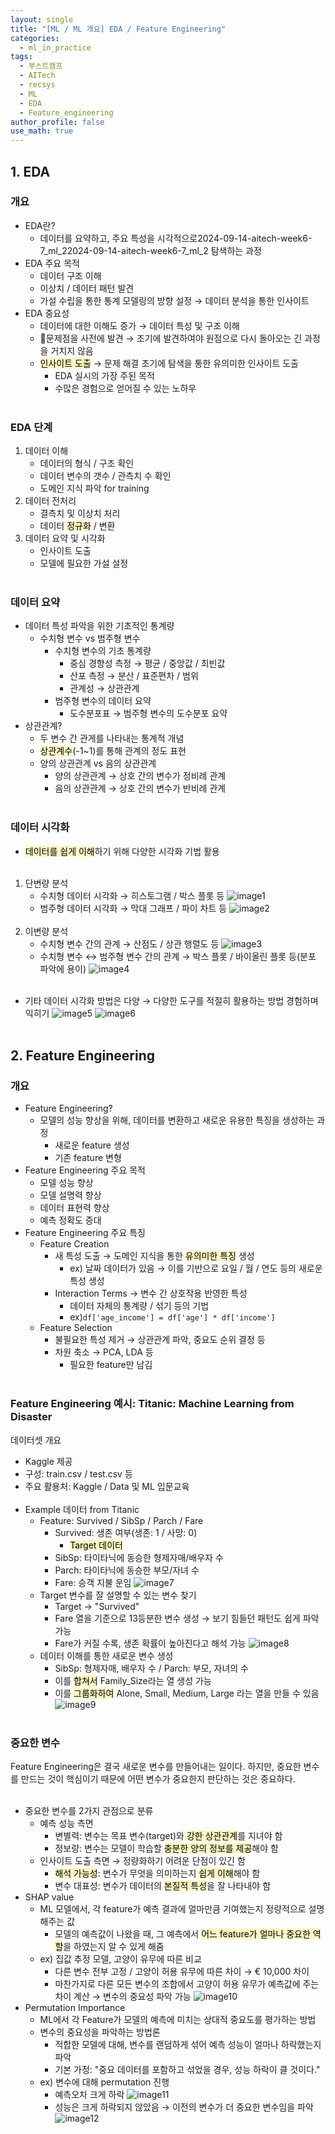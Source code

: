 ```yaml
---
layout: single
title: "[ML / ML 개요] EDA / Feature Engineering"
categories:
  - ml_in_practice
tags:
  - 부스트캠프
  - AITech
  - recsys
  - ML
  - EDA
  - Feature_engineering
author_profile: false
use_math: true
---
```

## 1. EDA
### 개요
- EDA란?
	- 데이터를 요약하고, 주요 특성을 시각적으로2024-09-14-aitech-week6-7_ml_22024-09-14-aitech-week6-7_ml_2 탐색하는 과정
- EDA 주요 목적
	- 데이터 구조 이해
	- 이상치 / 데이터 패턴 발견
	- 가설 수립을 통한 통계 모델링의 방향 설정 → 데이터 분석을 통한 인사이트
- EDA 중요성
	- 데이터에 대한 이해도 증가 → 데이터 특성 및 구조 이해
	- 문제점을 사전에 발견 → 조기에 발견하여야 원점으로 다시 돌아오는 긴 과정을 거치지 않음
	- <mark style="background: #FFF3A3A6;">인사이트 도출</mark> → 문제 해결 초기에 탐색을 통한 유의미한 인사이트 도출
		- EDA 실시의 가장 주된 목적
		- 수많은 경험으로 얻어질 수 있는 노하우<br><br>

### EDA 단계
1. 데이터 이해
	- 데이터의 형식 / 구조 확인
	- 데이터 변수의 갯수 / 관측치 수 확인
	- 도메인 지식 파악 for training
2. 데이터 전처리
	- 결측치 및 이상치 처리
	- 데이터 <mark style="background: #FFF3A3A6;">정규화</mark> / 변환
3. 데이터 요약 및 시각화
	- 인사이트 도출
	- 모델에 필요한 가설 설정<br><br>

### 데이터 요약
- 데이터 특성 파악을 위한 기초적인 통계량
	- 수치형 변수 vs 범주형 변수
		- 수치형 변수의 기초 통계량
			- 중심 경향성 측정 → 평균 / 중앙값 / 최빈값
			- 산포 측정 → 분산 / 표준편차 / 범위
			- 관계성 → 상관관계
		- 범주형 변수의 데이터 요약
			- 도수분포표 → 범주형 변수의 도수분포 요약
- 상관관계?
	- 두 변수 간 관게를 나타내는 통계적 개념
	- <mark style="background: #FFF3A3A6;">상관계수</mark>(-1~1)를 통해 관계의 정도 표현
	- 양의 상관관계 vs 음의 상관관계
		- 양의 상관관계 → 상호 간의 변수가 정비례 관계
		- 음의 상관관계 → 상호 간의 변수가 반비례 관계<br><br>

### 데이터 시각화
- <mark style="background: #FFF3A3A6;">데이터를 쉽게 이해</mark>하기 위해 다양한 시각화 기법 활용<br><br>
1. 단변량 분석
	- 수치형 데이터 시각화 → 히스토그램 / 박스 플롯 등
		![image1](../../images/2024-09-14-aitech-week6-7_ml_2/image1.png)
	- 범주형 데이터 시각화 → 막대 그래프 / 파이 차트 등
		![image2](../../images/2024-09-14-aitech-week6-7_ml_2/image2.png)<br><br>
2. 이변량 분석
	- 수치형 변수 간의 관계 → 산점도 / 상관 행렬도 등
		![image3](../../images/2024-09-14-aitech-week6-7_ml_2/image3.png)
	- 수치형 변수 ↔ 범주형 변수 간의 관계 → 박스 플롯 / 바이올린 플롯 등(분포 파악에 용이)
		![image4](../../images/2024-09-14-aitech-week6-7_ml_2/image4.png)<br><br>

- 기타 데이터 시각화 방법은 다양 → 다양한 도구를 적절히 활용하는 방법 경험하며 익히기
	![image5](../../images/2024-09-14-aitech-week6-7_ml_2/image5.png)
	![image6](../../images/2024-09-14-aitech-week6-7_ml_2/image6.png)<br><br>

## 2. Feature Engineering
### 개요
- Feature Engineering?
	- 모델의 성능 향상을 위해, 데이터를 변환하고 새로운 유용한 특징을 생성하는 과정
		- 새로운 feature 생성
		- 기존 feature 변형
- Feature Engineering 주요 목적
	- 모델 성능 향상
	- 모델 설명력 향상
	- 데이터 표현력 향상
	- 예측 정확도 증대
- Feature Engineering 주요 특징
	- Feature Creation
		- 새 특성 도출 → 도메인 지식을 통한 <mark style="background: #FFF3A3A6;">유의미한 특징</mark> 생성
			- ex) 날짜 데이터가 있음 → 이를 기반으로 요일 / 월 / 연도 등의 새로운 특성 생성
		- Interaction Terms → 변수 간 상호작용 반영한 특성
			- 데이터 자체의 통계량 / 섞기 등의 기법
			- ex)`df['age_income'] = df['age'] * df['income']`
	- Feature Selection
		- 불필요한 특성 제거 → 상관관계 파악, 중요도 순위 결정 등
		- 차원 축소 → PCA, LDA 등
			- 필요한 feature만 남김<br><br>

### Feature Engineering 예시: Titanic: Machine Learning from Disaster
데이터셋 개요
- Kaggle 제공
- 구성: train.csv / test.csv 등
- 주요 활용처: Kaggle / Data 및 ML 입문교육<br><br>
- Example 데이터 from Titanic
	- Feature: Survived / SibSp / Parch / Fare
		- Survived: 생존 여부(생존: 1 / 사망: 0)
			- <mark style="background: #FFF3A3A6;">Target 데이터</mark>
		- SibSp: 타이타닉에 동승한 형제자매/배우자 수
		- Parch: 타이타닉에 동승한 부모/자녀 수
		- Fare: 승객 지불 운임
		![image7](../../images/2024-09-14-aitech-week6-7_ml_2/image7.png)
	- Target 변수를 잘 설명할 수 있는 변수 찾기
		- Target → "Survived"
		- Fare 열을 기준으로 13등분한 변수 생성 → 보기 힘들던 패턴도 쉽게 파악 가능
		- Fare가 커질 수록, 생존 확률이 높아진다고 해석 가능
		![image8](../../images/2024-09-14-aitech-week6-7_ml_2/image8.png)
	- 데이터 이해를 통한 새로운 변수 생성
		- SibSp: 형제자매, 배우자 수 / Parch: 부모, 자녀의 수
		- 이를 <mark style="background: #FFF3A3A6;">합쳐서</mark> Family_Size라는 열 생성 가능
		- 이를 <mark style="background: #FFF3A3A6;">그룹화하여</mark> Alone, Small, Medium, Large 라는 열을 만들 수 있음
		![image9](../../images/2024-09-14-aitech-week6-7_ml_2/image9.png)<br><br>

### 중요한 변수
Feature Engineering은 결국 새로운 변수를 만들어내는 일이다. 하지만, 중요한 변수를 만드는 것이 핵심이기 때문에 어떤 변수가 중요한지 판단하는 것은 중요하다.<br><br>
- 중요한 변수를 2가지 관점으로 분류
	- 예측 성능 측면
		- 변별력: 변수는 목표 변수(target)와 <mark style="background: #FFF3A3A6;">강한 상관관계</mark>를 지녀야 함
		- 정보량: 변수는 모델이 학습할 <mark style="background: #FFF3A3A6;">충분한 양의 정보를 제공</mark>해야 함
	- 인사이트 도출 측면 → 정량화하기 어려운 단점이 있긴 함
		- <mark style="background: #FFF3A3A6;">해석 가능성</mark>: 변수가 무엇을 의미하는지 <mark style="background: #FFF3A3A6;">쉽게 이해</mark>해야 함
		- 변수 대표성: 변수가 데이터의 <mark style="background: #FFF3A3A6;">본질적 특성</mark>을 잘 나타내야 함
- SHAP value
	- ML 모델에서, 각 feature가 예측 결과에 얼마만큼 기여했는지 정량적으로 설명해주는 값
		- 모델의 예측값이 나왔을 때, 그 예측에서 <mark style="background: #FFF3A3A6;">어느 feature가 얼마나 중요한 역할</mark>을 하였는지 알 수 있게 해줌
	- ex) 집값 추정 모델, 고양이 유무에 따른 비교
		- 다른 변수 전부 고정 / 고양이 허용 유무에 따른 차이 → € 10,000 차이
		- 마찬가지로 다른 모든 변수의 조합에서 고양이 허용 유무가 예측값에 주는 차이 계산 → 변수의 중요성 파악 가능
			![image10](../../images/2024-09-14-aitech-week6-7_ml_2/image10.png)
- Permutation Importance
	- ML에서 각 Feature가 모델의 예측에 미치는 상대적 중요도를 평가하는 방법
	- 변수의 중요성을 파악하는 방법론
		- 적합한 모델에 대해, 변수를 랜덤하게 섞어 예측 성능이 얼마나 하락했는지 파악
		- 기본 가정: "중요 데이터를 포함하고 섞었을 경우, 성능 하락이 클 것이다."
	- ex) 변수에 대해 permutation 진행
		- 예측오차 크게 하락
		![image11](../../images/2024-09-14-aitech-week6-7_ml_2/image11.png)
		- 성능은 크게 하락되지 않았음 → 이전의 변수가 더 중요한 변수임을 파악
		![image12](../../images/2024-09-14-aitech-week6-7_ml_2/image12.png)<br><br>

